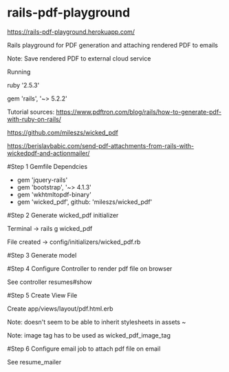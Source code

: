 # rails-pdf-playground

https://rails-pdf-playground.herokuapp.com/

Rails playground for PDF generation and attaching rendered PDF to emails

Note: Save rendered PDF to external cloud service


Running

ruby '2.5.3'

gem 'rails', '~> 5.2.2'

Tutorial sources: 
https://www.pdftron.com/blog/rails/how-to-generate-pdf-with-ruby-on-rails/

https://github.com/mileszs/wicked_pdf

https://berislavbabic.com/send-pdf-attachments-from-rails-with-wickedpdf-and-actionmailer/

#Step 1 Gemfile Dependcies
- gem 'jquery-rails'
- gem 'bootstrap', '~> 4.1.3'
- gem 'wkhtmltopdf-binary'
- gem 'wicked_pdf', github: 'mileszs/wicked_pdf'



#Step 2 Generate wicked_pdf initializer

Terminal -> rails g wicked_pdf

File created -> config/initializers/wicked_pdf.rb



#Step 3 Generate model



#Step 4 Configure Controller to render pdf file on browser

See controller resumes#show



#Step 5 Create View File

Create app/views/layout/pdf.html.erb 

Note: doesn't seem to be able to inherit stylesheets in assets ~

Note: image tag has to be used as wicked_pdf_image_tag



#Step 6 Configure email job to attach pdf file on email

See resume_mailer
